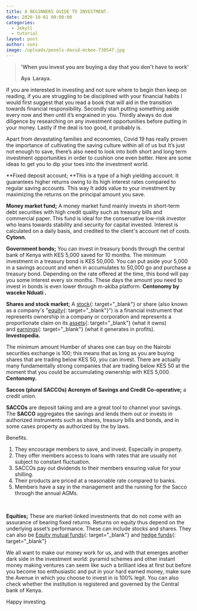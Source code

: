 ```yaml
---
title: A BEGINNERS GUIDE TO INVESTMENT.
date: 2020-10-01 00:00:00
categories:
  - Jekyll
  - tutorial
layout: post
author: soni
image: /uploads/pexels-david-mcbee-730547.jpg
---
```


> **'When you invest you are buying a day that you don't have to work'&nbsp;**
>
>
> **Aya&nbsp; Laraya.**

If you are interested In investing and not sure where to begin then keep on reading, if you are struggling to be disciplined with your financial habits I would first suggest that you read a book that will aid in the transition towards financial responsibility. Secondly start putting something aside every now and then until it’s engrained in you. Thirdly always do due diligence by researching on any investment opportunities before putting in your money. Lastly if the deal is too good, it probably is.

Apart from devastating families and economies, Covid 19 has really proven the importance of cultivating the saving culture within all of us but It’s just not enough to save, there’s also need to look into both short and long term investment opportunities in order to cushion one even better. Here are some ideas to get you to dip your toes into the investment world.&nbsp;

**Fixed deposit account;&nbsp;**This is a type of a high yielding account. It guarantees higher returns owing to its high interest rates compared to regular saving accounts. This way It adds value to your investment by maximizing the returns on the principal amount you save.&nbsp;

**Money market fund;**&nbsp;A money market fund mainly invests in short-term debt securities with high credit quality such as treasury bills and commercial paper. This fund is ideal for the conservative low-risk investor who leans towards stability and security for capital invested. Interest is calculated on a daily basis, and credited to the client's account net of costs. **Cytonn.**

**Government bonds;**&nbsp;You can invest in treasury bonds through the central bank of Kenya with KES 5,000 saved for 10 months. The minimum investment in a treasury bond is KES 50,000. You can put aside your 5,000 in a savings account and when in accumulates to 50,000 go and purchase a treasury bond. Depending on the rate offered at the time, this bond will pay you some interest every six months. These days the amount you need to invest in bonds is even lower through m-akiba platform. **Centonomy by waceke Nduati .**

**Shares and stock market;**&nbsp;A&nbsp;[stock](https://www.investopedia.com/terms/s/stock.asp){: target="_blank"}&nbsp;or share (also known as a company's "[equity](https://www.investopedia.com/terms/e/equity.asp){: target="_blank"}") is a financial instrument that represents ownership in a company or corporation and represents a proportionate claim on its&nbsp;[assets](https://www.investopedia.com/terms/a/asset.asp){: target="_blank"}&nbsp;(what it owns) and&nbsp;[earnings](https://www.investopedia.com/terms/e/earnings.asp){: target="_blank"}&nbsp;(what it generates in profits). **Investopedia.&nbsp;**

The minimum amount Humber of shares one can buy on the Nairobi securities exchange is 100; this means that as long as you are buying shares that are trading below KES 50, you can invest. There are actually many fundamentally strong companies that are trading below KES 50 at the moment that you could be accumulating ownership with KES 5,000. **Centonomy.**

**Saccos (plural SACCOs) Acronym of Savings and Credit Co-operative;** a credit union.

**SACCOs**&nbsp;are deposit taking and are a great tool to channel your savings. The&nbsp;**SACCO**&nbsp;aggregates the savings and lends them out or invests in authorized instruments such as shares, treasury bills and bonds, and in some cases property as authorized by the by laws.

Benefits.

1. They encourage members to save, and invest. Especially in property.
2. They offer members access to loans with rates that are usually not subject to constant fluctuation.
3. SACCOs pay out dividends to their members ensuring value for your shilling.&nbsp;
4. Their products are priced at a reasonable rate compared to banks.&nbsp;
5. Members have a say in the management and the running for the Sacco through the annual AGMs.

&nbsp;

**Equities;** These are market-linked investments that do not come with an assurance of bearing fixed returns. Returns on equity thus depend on the underlying asset’s performance. These can include stocks and shares. They can also be&nbsp;[Equity mutual funds](https://groww.in/p/equity-funds/){: target="_blank"}&nbsp;and&nbsp;[hedge funds](https://corporatefinanceinstitute.com/resources/knowledge/trading-investing/hedge-fund/){: target="_blank"}&nbsp;

We all want to make our money work for us, and with that emerges another dark side in the investment world: pyramid schemes and other instant money making ventures can seem like such a brilliant idea at first but before you become too enthusiastic and put in your hard earned money, make sure the Avenue in which you choose to invest in is 100% legit. You can also check whether the institution is registered and governed by the Central bank of Kenya.

Happy investing.&nbsp;